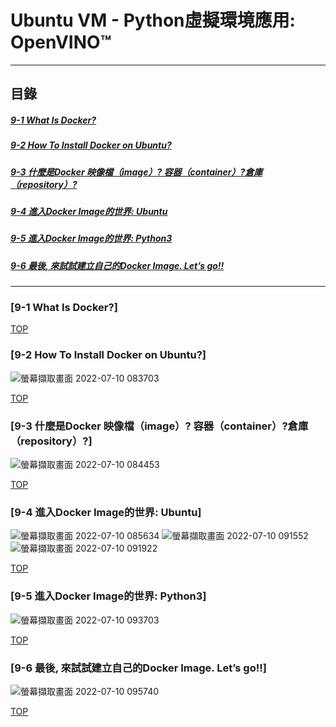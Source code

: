 # Ubuntu VM - Python虛擬環境應用: OpenVINO™
<a name="000"/>

---
## 目錄
##### [9-1 What Is Docker?](#001)
##### [9-2 How To Install Docker on Ubuntu?](#002)
##### [9-3 什麼是Docker 映像檔（image）? 容器（container）?倉庫（repository）?](#003)
##### [9-4 進入Docker Image的世界: Ubuntu](#004)
##### [9-5 進入Docker Image的世界: Python3](#005)
##### [9-6 最後, 來試試建立自己的Docker Image. Let’s go!!](#006)
---

<a name="001"/>

### [9-1 What Is Docker?]


[TOP](#000)

<a name="002"/>

### [9-2 How To Install Docker on Ubuntu?]
![螢幕擷取畫面 2022-07-10 083703](https://user-images.githubusercontent.com/89327055/178127003-96e6f54b-6035-440d-9d3d-a8181784dfe2.png)


[TOP](#000)

<a name="003"/>

### [9-3 什麼是Docker 映像檔（image）? 容器（container）?倉庫（repository）?]
![螢幕擷取畫面 2022-07-10 084453](https://user-images.githubusercontent.com/89327055/178127138-5f7eefda-31d5-44e6-b071-2fd91bd7d6d8.png)


[TOP](#000)

<a name="004"/>

### [9-4 進入Docker Image的世界: Ubuntu]

![螢幕擷取畫面 2022-07-10 085634](https://user-images.githubusercontent.com/89327055/178127704-941e9bdb-3d38-434f-aa9f-bdc9b5526489.png)
![螢幕擷取畫面 2022-07-10 091552](https://user-images.githubusercontent.com/89327055/178127708-1461b9d8-8996-4eaf-9338-01bc676a9a94.png)
![螢幕擷取畫面 2022-07-10 091922](https://user-images.githubusercontent.com/89327055/178127711-d1a39593-d926-4115-9ffe-25059c6db335.png)


[TOP](#000)

<a name="005"/>

### [9-5 進入Docker Image的世界: Python3]
![螢幕擷取畫面 2022-07-10 093703](https://user-images.githubusercontent.com/89327055/178127987-48342d80-cb50-45bb-8590-699b9d306d34.png)


[TOP](#000)

<a name="006"/>

### [9-6 最後, 來試試建立自己的Docker Image. Let’s go!!]
![螢幕擷取畫面 2022-07-10 095740](https://user-images.githubusercontent.com/89327055/178128347-82e05ecf-e7ba-4536-9388-b346ac65abed.png)


[TOP](#000)
